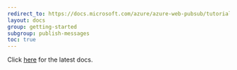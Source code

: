 ```yaml
---
redirect_to: https://docs.microsoft.com/azure/azure-web-pubsub/tutorial-pub-sub-messages?tabs=javascript
layout: docs
group: getting-started
subgroup: publish-messages
toc: true
---
```


Click [here](https://docs.microsoft.com/azure/azure-web-pubsub/tutorial-pub-sub-messages?tabs=javascript) for the latest docs.
